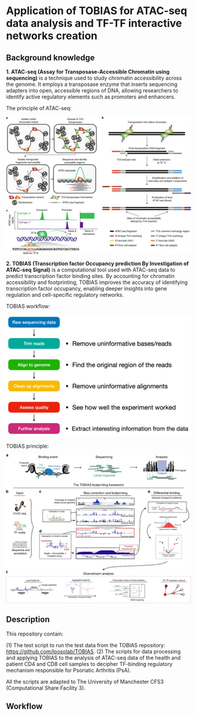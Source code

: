 # Application of TOBIAS for ATAC-seq data analysis and TF-TF interactive networks creation

## Background knowledge

**1. ATAC-seq (Assay for Transposase-Accessible Chromatin using sequencing)** is a technique used to study chromatin accessibility across the genome. It employs a transposase enzyme that inserts sequencing adapters into open, accessible regions of DNA, allowing researchers to identify active regulatory elements such as promoters and enhancers. 

The principle of ATAC-seq:

![ATAC-seq principle](ATAC-seq_principle.svg)

**2. TOBIAS (Transcription factor Occupancy prediction By Investigation of ATAC-seq Signal)** is a computational tool used with ATAC-seq data to predict transcription factor binding sites. By accounting for chromatin accessibility and footprinting, TOBIAS improves the accuracy of identifying transcription factor occupancy, enabling deeper insights into gene regulation and cell-specific regulatory networks.

TOBIAS workflow: 

![TOBIAS workflow](figures/TOBIAS_workflow.svg)

TOBIAS principle:

![TOBIAS principle](figures/TOBIAS_principle.svg)

## Description
This repository contain:

(1) The test script to run the test data from the TOBIAS repository: https://github.com/loosolab/TOBIAS.
(2) The scripts for data processing and applying TOBIAS to the analysis of ATAC-seq data of the health and patient CD4 and CD8 cell samples to decipher TF-binding regulatory mechanism responsible for Psoriatic Arthritis (PsA).

All the scripts are adapted to The University of Manchester CFS3 (Computational Share Facility 3).

## Workflow
